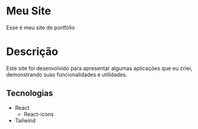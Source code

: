 # Meu Site
  Esse é meu site de portfólio 

# Descrição 
  Este site foi desenvolvido para apresentar algumas aplicações que eu criei, demonstrando suas funcionalidades e utilidades.

## Tecnologias
- React
  - React-icons
- Tailwind

  

